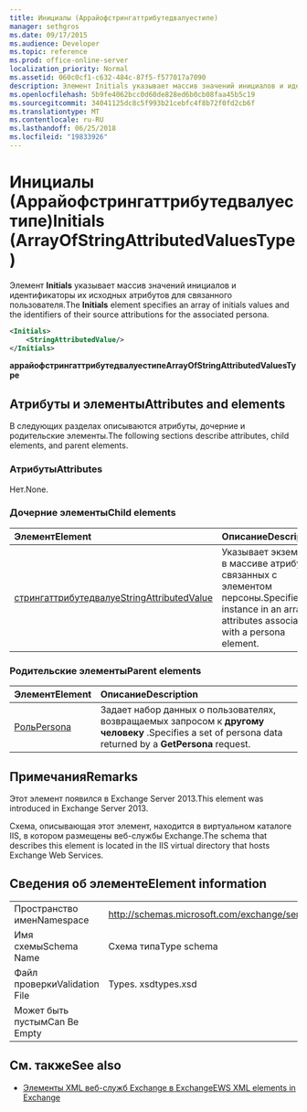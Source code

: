 ```yaml
---
title: Инициалы (Аррайофстрингаттрибутедвалуестипе)
manager: sethgros
ms.date: 09/17/2015
ms.audience: Developer
ms.topic: reference
ms.prod: office-online-server
localization_priority: Normal
ms.assetid: 060c0cf1-c632-484c-87f5-f577017a7090
description: Элемент Initials указывает массив значений инициалов и идентификаторы их исходных атрибутов для связанного пользователя.
ms.openlocfilehash: 5b9fe4062bcc0d60de828ed6b0cb08faa45b5c19
ms.sourcegitcommit: 34041125dc8c5f993b21cebfc4f8b72f0fd2cb6f
ms.translationtype: MT
ms.contentlocale: ru-RU
ms.lasthandoff: 06/25/2018
ms.locfileid: "19833926"
---
```

# <a name="initials-arrayofstringattributedvaluestype"></a><span data-ttu-id="007b4-103">Инициалы (Аррайофстрингаттрибутедвалуестипе)</span><span class="sxs-lookup"><span data-stu-id="007b4-103">Initials (ArrayOfStringAttributedValuesType)</span></span>

<span data-ttu-id="007b4-104">Элемент **Initials** указывает массив значений инициалов и идентификаторы их исходных атрибутов для связанного пользователя.</span><span class="sxs-lookup"><span data-stu-id="007b4-104">The **Initials** element specifies an array of initials values and the identifiers of their source attributions for the associated persona.</span></span> 
  
```XML
<Initials>
    <StringAttributedValue/>
</Initials>
```

 <span data-ttu-id="007b4-105">**аррайофстрингаттрибутедвалуестипе**</span><span class="sxs-lookup"><span data-stu-id="007b4-105">**ArrayOfStringAttributedValuesType**</span></span>
## <a name="attributes-and-elements"></a><span data-ttu-id="007b4-106">Атрибуты и элементы</span><span class="sxs-lookup"><span data-stu-id="007b4-106">Attributes and elements</span></span>

<span data-ttu-id="007b4-107">В следующих разделах описываются атрибуты, дочерние и родительские элементы.</span><span class="sxs-lookup"><span data-stu-id="007b4-107">The following sections describe attributes, child elements, and parent elements.</span></span>
  
### <a name="attributes"></a><span data-ttu-id="007b4-108">Атрибуты</span><span class="sxs-lookup"><span data-stu-id="007b4-108">Attributes</span></span>

<span data-ttu-id="007b4-109">Нет.</span><span class="sxs-lookup"><span data-stu-id="007b4-109">None.</span></span>
  
### <a name="child-elements"></a><span data-ttu-id="007b4-110">Дочерние элементы</span><span class="sxs-lookup"><span data-stu-id="007b4-110">Child elements</span></span>

|<span data-ttu-id="007b4-111">**Элемент**</span><span class="sxs-lookup"><span data-stu-id="007b4-111">**Element**</span></span>|<span data-ttu-id="007b4-112">**Описание**</span><span class="sxs-lookup"><span data-stu-id="007b4-112">**Description**</span></span>|
|:-----|:-----|
|[<span data-ttu-id="007b4-113">стрингаттрибутедвалуе</span><span class="sxs-lookup"><span data-stu-id="007b4-113">StringAttributedValue</span></span>](stringattributedvalue.md) <br/> |<span data-ttu-id="007b4-114">Указывает экземпляр в массиве атрибутов, связанных с элементом персоны.</span><span class="sxs-lookup"><span data-stu-id="007b4-114">Specifies an instance in an array of attributes associated with a persona element.</span></span>  <br/> |
   
### <a name="parent-elements"></a><span data-ttu-id="007b4-115">Родительские элементы</span><span class="sxs-lookup"><span data-stu-id="007b4-115">Parent elements</span></span>

|<span data-ttu-id="007b4-116">**Элемент**</span><span class="sxs-lookup"><span data-stu-id="007b4-116">**Element**</span></span>|<span data-ttu-id="007b4-117">**Описание**</span><span class="sxs-lookup"><span data-stu-id="007b4-117">**Description**</span></span>|
|:-----|:-----|
|[<span data-ttu-id="007b4-118">Роль</span><span class="sxs-lookup"><span data-stu-id="007b4-118">Persona</span></span>](persona.md) <br/> |<span data-ttu-id="007b4-119">Задает набор данных о пользователях, возвращаемых запросом к **другому человеку** .</span><span class="sxs-lookup"><span data-stu-id="007b4-119">Specifies a set of persona data returned by a **GetPersona** request.</span></span>  <br/> |
   
## <a name="remarks"></a><span data-ttu-id="007b4-120">Примечания</span><span class="sxs-lookup"><span data-stu-id="007b4-120">Remarks</span></span>

<span data-ttu-id="007b4-121">Этот элемент появился в Exchange Server 2013.</span><span class="sxs-lookup"><span data-stu-id="007b4-121">This element was introduced in Exchange Server 2013.</span></span>
  
<span data-ttu-id="007b4-122">Схема, описывающая этот элемент, находится в виртуальном каталоге IIS, в котором размещены веб-службы Exchange.</span><span class="sxs-lookup"><span data-stu-id="007b4-122">The schema that describes this element is located in the IIS virtual directory that hosts Exchange Web Services.</span></span>
  
## <a name="element-information"></a><span data-ttu-id="007b4-123">Сведения об элементе</span><span class="sxs-lookup"><span data-stu-id="007b4-123">Element information</span></span>

|||
|:-----|:-----|
|<span data-ttu-id="007b4-124">Пространство имен</span><span class="sxs-lookup"><span data-stu-id="007b4-124">Namespace</span></span>  <br/> |http://schemas.microsoft.com/exchange/services/2006/types  <br/> |
|<span data-ttu-id="007b4-125">Имя схемы</span><span class="sxs-lookup"><span data-stu-id="007b4-125">Schema Name</span></span>  <br/> |<span data-ttu-id="007b4-126">Схема типа</span><span class="sxs-lookup"><span data-stu-id="007b4-126">Type schema</span></span>  <br/> |
|<span data-ttu-id="007b4-127">Файл проверки</span><span class="sxs-lookup"><span data-stu-id="007b4-127">Validation File</span></span>  <br/> |<span data-ttu-id="007b4-128">Types. xsd</span><span class="sxs-lookup"><span data-stu-id="007b4-128">types.xsd</span></span>  <br/> |
|<span data-ttu-id="007b4-129">Может быть пустым</span><span class="sxs-lookup"><span data-stu-id="007b4-129">Can Be Empty</span></span>  <br/> ||
   
## <a name="see-also"></a><span data-ttu-id="007b4-130">См. также</span><span class="sxs-lookup"><span data-stu-id="007b4-130">See also</span></span>



- [<span data-ttu-id="007b4-131">Элементы XML веб-служб Exchange в Exchange</span><span class="sxs-lookup"><span data-stu-id="007b4-131">EWS XML elements in Exchange</span></span>](ews-xml-elements-in-exchange.md)

